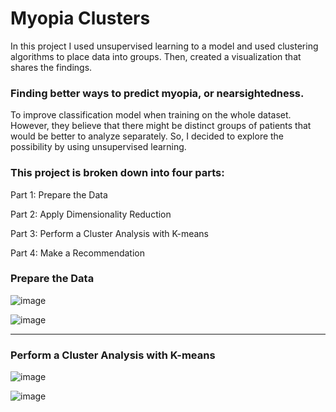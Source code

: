 # Myopia Clusters

In this project I used unsupervised learning to a model and used clustering algorithms to place data into groups. Then, created a visualization that shares the findings. 

### Finding better ways to predict myopia, or nearsightedness. 

To improve classification model when training on the whole dataset. However, they believe that there might be distinct groups of patients that would be better to analyze separately. So, I decided to explore the possibility by using unsupervised learning.


### This project is broken down into four parts:

Part 1: Prepare the Data

Part 2: Apply Dimensionality Reduction

Part 3: Perform a Cluster Analysis with K-means

Part 4: Make a Recommendation

### Prepare the Data

![image](https://user-images.githubusercontent.com/100169801/187551021-d1b61605-3fdd-4fbe-9613-93de38d3f9ab.png)


![image](https://user-images.githubusercontent.com/100169801/187551088-278fbdf6-c5d5-47e3-80e6-2395c465456a.png)


-----

### Perform a Cluster Analysis with K-means


![image](https://user-images.githubusercontent.com/100169801/187551158-1ac4d54e-d19d-4d53-88b0-66f583fea921.png)


![image](https://user-images.githubusercontent.com/100169801/187551194-98b64070-584c-459e-a5b3-12733b8b451f.png)



